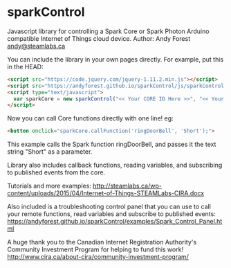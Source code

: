 # sparkControl
Javascript library for controlling a Spark Core or Spark Photon Arduino compatible Internet of Things cloud device.
Author: Andy Forest <andy@steamlabs.ca>

You can include the library in your own pages directly. For example, put this in the HEAD:

```html
<script src="https://code.jquery.com/jquery-1.11.2.min.js"></script>
<script src="https://andyforest.github.io/sparkControl/js/sparkControl.js"></script>
<script type="text/javascript">
  var sparkCore = new sparkControl("<< Your CORE ID Here >>", "<< Your access_token here >>");
</script>
```

Now you can call Core functions directly with one line! eg:

```html
<button onclick="sparkCore.callFunction('ringDoorBell', 'Short');">
```

This example calls the Spark function ringDoorBell, and passes it the text string "Short" as a parameter.

Library also includes callback functions, reading variables, and subscribing to published events from the core.

Tutorials and more examples:
http://steamlabs.ca/wp-content/uploads/2015/04/Internet-of-Things-STEAMLabs-CIRA.docx

Also included is a troubleshooting control panel that you can use to call your remote functions, read variables and subscribe to published events:
https://andyforest.github.io/sparkControl/examples/Spark_Control_Panel.html

A huge thank you to the Canadian Internet Registration Authority's Community Investment Program for helping to fund this work!
http://www.cira.ca/about-cira/community-investment-program/
